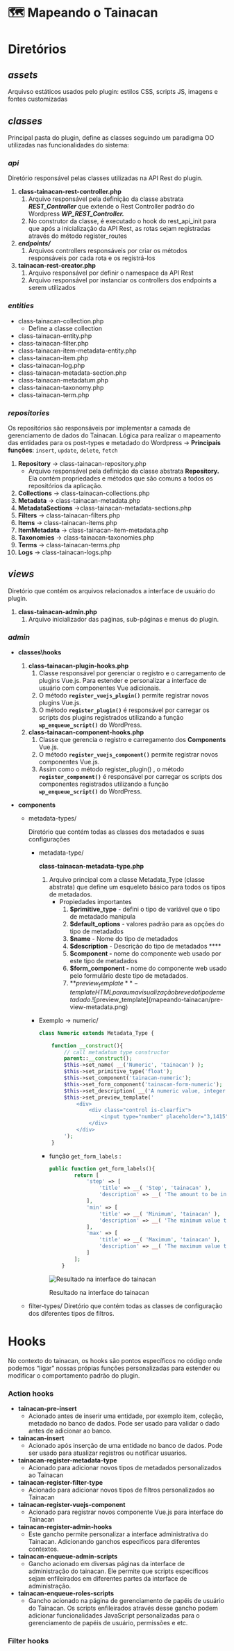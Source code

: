 # 🗺️ Mapeando o Tainacan

# **Diretórios**

## ***assets***

Arquivso estáticos usados pelo plugin:  estilos CSS, scripts JS, imagens e fontes customizadas

## ***classes***

Principal pasta do plugin, define as classes seguindo um paradigma OO utilizadas nas funcionalidades do sistema:

### ***api***

Diretório responsável pelas classes utilizadas na API Rest do plugin.

1. **class-tainacan-rest-controller.php**
    1. Arquivo responsável pela definição da classe abstrata ***REST_Controller*** que extende o Rest Controller padrão do Wordpress ***WP_REST_Controller.***
    2. No construtor da classe, é executado o hook do rest_api_init para que após a inicialização da API Rest, as rotas sejam registradas através do método register_routes
2. ***endpoints/***
    1. Arquivos controllers responsáveis por criar os métodos responsáveis por cada rota e os registrá-los
3. **tainacan-rest-creator.php**
    1. Arquivo responsável por definir o namespace da API Rest
    2. Arquivo responsável por instanciar os controllers dos endpoints a serem utilizados

### ***entities***

- class-tainacan-collection.php
    - Define a classe collection
- class-tainacan-entity.php
- class-tainacan-filter.php
- class-tainacan-item-metadata-entity.php
- class-tainacan-item.php
- class-tainacan-log.php
- class-tainacan-metadata-section.php
- class-tainacan-metadatum.php
- class-tainacan-taxonomy.php
- class-tainacan-term.php

### ***repositories***

Os repositórios são responsáveis por implementar a camada de gerenciamento de dados do Tainacan. Lógica para realizar o mapeamento das entidades para os post-types e metadado do Wordpress
→ **Principais funções**: `insert`, `update`, `delete`, `fetch`

1. **Repository** → class-tainacan-repository.php
    - Arquivo responsável pela definição da classe abstrata **Repository.** Ela contém propriedades e métodos que são comuns a todos os repositórios da aplicação.
2. **Collections** → class-tainacan-collections.php
3.  **Metadata** → class-tainacan-metadata.php
4. **MetadataSections** →class-tainacan-metadata-sections.php
5.  **Filters** → class-tainacan-filters.php
6. **Items** → class-tainacan-items.php
7.  **ItemMetadata** → class-tainacan-item-metadata.php
8. **Taxonomies** → class-tainacan-taxonomies.php
9. **Terms** → class-tainacan-terms.php
10. **Logs** → class-tainacan-logs.php

## ***views***

Diretório que contém os arquivos relacionados a interface de usuário do plugin.

1. **class-tainacan-admin.php**
    1. Arquivo inicializador das paǵinas, sub-páginas e menus do
    plugin.

### ***admin***

- **classes\hooks**
    1. **class-tainacan-plugin-hooks.php**
        1. Classe responsável por gerenciar o registro e o carregamento de plugins Vue.js. Para estender e personalizar a interface de usuário com componentes Vue adicionais. 
        2. O método **`register_vuejs_plugin()`** permite registrar novos plugins Vue.js.
        3. O método **`register_plugin()`** é responsável por carregar os scripts dos plugins registrados utilizando a função **`wp_enqueue_script()`** do WordPress.
    2. **class-tainacan-component-hooks.php**
        1. Classe que gerencia o registro e carregamento dos **Components** Vue.js.
        2. O método **`register_vuejs_component()`** permite registrar novos componentes Vue.js.
        3. Assim como o método register_plugin() , o método **`register_component()`** é responsável por carregar os scripts dos componentes registrados utilizando a função **`wp_enqueue_script()`** do WordPress.
    
- **components**
    - metadata-types/
        
        Diretório que contém todas as classes dos metadados e suas configurações
        
        - metadata-type/
            
            **class-tainacan-metadata-type.php**
            
            1. Arquivo principal com a classe Metadata_Type (classe abstrata) que define um esqueleto básico para todos os tipos de metadados.
                - Propiedades importantes
                    1. **$primitive_type** - defini o tipo de variável que o tipo de metadado manipula
                    2. **$default_options** - valores padrão para as opções do tipo de metadados
                    3. **$name** - Nome do tipo de metadados
                    4. **$description** - Descrição do tipo de metadados ****
                    5. **$component -** nome do componente web usado por este tipo de metadados
                    6. **$form_component -** nome do componente web usado pelo formulário deste tipo de metadados.
                    7. **$preview_template** - template HTML para uma visualização breve do tipo de metadado.  ![$preview_template](mapeando-tainacan/pre-view-metadata.png)
                        
                    
        - Exemplo → numeric/
            
            ```php
            class Numeric extends Metadata_Type {
            
            	function __construct(){
            		// call metadatum type constructor
            		parent::__construct();
            		$this->set_name( __('Numeric', 'tainacan') );
            		$this->set_primitive_type('float');
            		$this->set_component('tainacan-numeric');
            		$this->set_form_component('tainacan-form-numeric');
            		$this->set_description( __('A numeric value, integer or float', 'tainacan') );
            		$this->set_preview_template('
            			<div>
            				<div class="control is-clearfix">
            					<input type="number" placeholder="3,1415" class="input"> 
            				</div>
            			</div>
            		');
            	}
            ```
            
            - função `get_form_labels` :
                
                ```php
                public function get_form_labels(){
                		return [
                			'step' => [
                				'title' => __( 'Step', 'tainacan' ),
                				'description' => __( 'The amount to be increased or decreased when clicking on the metadatum control buttons. This also defines whether the input accepts decimal numbers.', 'tainacan' ),
                			],
                			'min' => [
                				'title' => __( 'Minimum', 'tainacan' ),
                				'description' => __( 'The minimum value that the input will accept.', 'tainacan' ),
                			],
                			'max' => [
                				'title' => __( 'Maximum', 'tainacan' ),
                				'description' => __( 'The maximum value that the input will accept.', 'tainacan' ),
                			]
                		];
                	}
                ```
                
                ![Resultado na interface do tainacan](mapeando-tainacan/opcoes-metadado-numerico.png)
                
                Resultado na interface do tainacan
            
    - filter-types/
        Diretório que contém todas as classes de configuração dos diferentes tipos de filtros.
        
# Hooks

No contexto do tainacan, os hooks são pontos específicos no código onde podemos “ligar” nossas própias funções personalizadas para estender ou modificar o comportamento padrão do plugin.

### Action hooks

- **tainacan-pre-insert**
    - Acionado antes de inserir uma entidade, por exemplo item, coleção, metadado no banco de dados. Pode ser usado para validar o dado antes de adicionar ao banco.
- **tainacan-insert**
    - Acionado após inserção de uma entidade no banco de dados. Pode ser usado para atualizar registros ou notificar usuarios.
- **tainacan-register-metadata-type**
    - Acionado para adicionar novos tipos de metadados personalizados ao Tainacan
- **tainacan-register-filter-type**
    - Acionado para adicionar novos tipos de filtros personalizados ao Tainacan
- **tainacan-register-vuejs-component**
    - Acionado para registrar novos componente Vue.js para interface do Tainacan
- **tainacan-register-admin-hooks**
    - Este gancho permite personalizar a interface administrativa do Tainacan. Adicionando ganchos especificos para diferentes contextos.
- **tainacan-enqueue-admin-scripts**
    - Gancho acionado em diversas páginas da interface de administração do tainacan. Ele permite que scripts específicos sejam enfileirados em diferentes partes da interface de administração.
- **tainacan-enqueue-roles-scripts**
    - Gancho acionado na página de gerenciamento de papéis de usuário do Tainacan. Os scripts enfileirados através desse gancho podem adicionar funcionalidades JavaScript personalizadas para o gerenciamento de papéis de usuário, permissões e etc.

### Filter hooks